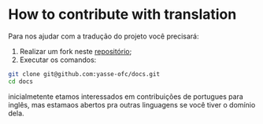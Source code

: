 # How to contribute with translation

Para nos ajudar com a tradução do projeto você precisará:

1. Realizar um fork neste [repositório](https://github.com/yasse-ofc/docs);
2. Executar os comandos:

```bash
git clone git@github.com:yasse-ofc/docs.git
cd docs
```

inicialmetente etamos interessados em contribuições de portugues para inglês, mas estamaos abertos pra outras linguagens se você tiver o domínio dela.
